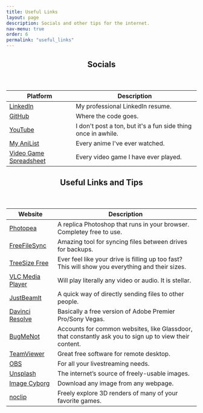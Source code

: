 ```yaml
---
title: Useful Links
layout: page
description: Socials and other tips for the internet.
nav-menu: true
order: 6
permalink: "useful_links"
---
```

<!-- Main -->
<div id="main" class="alt">

<!-- Zero -->
<section id="zero">
	<div class="inner">
		<header class="major">
			<h1>Socials</h1>
		</header>

<div class="table-wrapper">
	<table>
		<thead>
			<tr>
				<th>Platform</th>
				<th>Description</th>
			</tr>
		</thead>
		<tbody>
			<tr>
				<td><a href="https://www.linkedin.com/in/marcus-oertle" target="_blank" rel="noopener noreferrer">LinkedIn</a></td>
				<td>My professional LinkedIn resume.</td>
			</tr>
			<tr>
				<td><a href="https://github.com/zetaroid" target="_blank" rel="noopener noreferrer">GitHub</a></td>
				<td>Where the code goes.</td>
			</tr>
			<tr>
				<td><a href="https://www.youtube.com/channel/UCAJgbssh9PnR7Prq_2YwawQ" target="_blank" rel="noopener noreferrer">YouTube</a></td>
				<td>I don't post a ton, but it's a fun side thing once in awhile.</td>
			</tr>
			<tr>
				<td><a href="https://anilist.co/user/zetaroid/animelist/Completed" target="_blank" rel="noopener noreferrer">My AniList</a></td>
				<td>Every anime I've ever watched.</td>
			</tr>
			<tr>
				<td><a href="https://www.dropbox.com/s/w7157271jrqbt4t/VideoGameList.xlsx?dl=0" target="_blank" rel="noopener noreferrer">Video Game Spreadsheet</a></td>
				<td>Every video game I have ever played.</td>
			</tr>
		</tbody>
	</table>
</div>
</div>
</section>

<!-- One -->
<section id="one">
	<div class="inner">
		<header class="major">
			<h1>Useful Links and Tips</h1>
		</header>

<div class="table-wrapper">
	<table>
		<thead>
			<tr>
				<th>Website</th>
				<th>Description</th>
			</tr>
		</thead>
		<tbody>
			<tr>
				<td><a href="https://www.photopea.com/" target="_blank" rel="noopener noreferrer">Photopea</a></td>
				<td>A replica Photoshop that runs in your browser. Completey free to use.</td>
			</tr>
			<tr>
				<td><a href="https://freefilesync.org/" target="_blank" rel="noopener noreferrer">FreeFileSync</a></td>
				<td>Amazing tool for syncing files between drives for backups.</td>
			</tr>
			<tr>
				<td><a href="https://www.jam-software.com/treesize_free" target="_blank" rel="noopener noreferrer">TreeSize Free</a></td>
				<td>Ever feel like your drive is filling up too fast? This will show you everything and their sizes.</td>
			</tr>
			<tr>
				<td><a href="https://www.videolan.org/vlc/" target="_blank" rel="noopener noreferrer">VLC Media Player</a></td>
				<td>Will play literally any video or audio. It is stellar.</td>
			</tr>
			<tr>
				<td><a href="https://www.justbeamit.com/" target="_blank" rel="noopener noreferrer">JustBeamIt</a></td>
				<td>A quick way of directly sending files to other people.</td>
			</tr>
			<tr>
				<td><a href="https://www.blackmagicdesign.com/products/davinciresolve" target="_blank" rel="noopener noreferrer">Davinci Resolve</a></td>
				<td>Basically a free version of Adobe Premier Pro/Sony Vegas.</td>
			</tr>
			<tr>
				<td><a href="http://bugmenot.com/" target="_blank" rel="noopener noreferrer">BugMeNot</a></td>
				<td>Accounts for common websites, like Glassdoor, that constantly ask you to sign up to view their content.</td>
			</tr>
			<tr>
				<td><a href="https://www.teamviewer.com/en-us/" target="_blank" rel="noopener noreferrer">TeamViewer</a></td>
				<td>Great free software for remote desktop.</td>
			</tr>
			<tr>
				<td><a href="https://obsproject.com/" target="_blank" rel="noopener noreferrer">OBS</a></td>
				<td>For all your livestreaming needs.</td>
			</tr>
			<tr>
				<td><a href="https://unsplash.com/" target="_blank" rel="noopener noreferrer">Unsplash</a></td>
				<td>The internet’s source of freely-usable images.</td>
			</tr>
			<tr>
				<td><a href="https://appscyborg.com/image-cyborg/" target="_blank" rel="noopener noreferrer">Image Cyborg</a></td>
				<td>Download any image from any webpage.</td>
			</tr>
			<tr>
				<td><a href="https://noclip.website/" target="_blank" rel="noopener noreferrer">noclip</a></td>
				<td>Freely explore 3D renders of many of your favorite games.</td>
			</tr>
		</tbody>
	</table>
</div>
</div>
</section>
